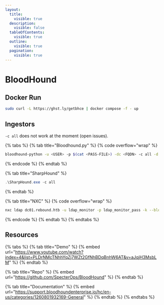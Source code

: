 ```yaml
---
layout:
  title:
    visible: true
  description:
    visible: false
  tableOfContents:
    visible: true
  outline:
    visible: true
  pagination:
    visible: true
---
```


# BloodHound

## Docker Run

```bash
sudo curl -L https://ghst.ly/getbhce | docker compose -f - up
```

## Ingestors

`-c all` does not work at the moment (open issues).

{% tabs %}
{% tab title="Bloodhound.py" %}
{% code overflow="wrap" %}
```bash
bloodhound-python -u <USER> -p $(cat <PASS-FILE>) -dc <FQDN> -c all -d <DOMAIN> -ns <DC-IP>
```
{% endcode %}
{% endtab %}

{% tab title="SharpHound" %}
```powershell
.\SharpHound.exe -c all
```
{% endtab %}

{% tab title="NXC" %}
{% code overflow="wrap" %}
```bash
nxc ldap dc01.rebound.htb -u ldap_monitor -p ldap_monitor_pass -k --bloodhound -ns 10.10.11.231 -c All
```
{% endcode %}
{% endtab %}
{% endtabs %}

## Resources

{% tabs %}
{% tab title="Demo" %}
{% embed url="https://www.youtube.com/watch?index=4&list=PLDrNMcTNhhYqZj7WZt2GfNhBDqBnhW6AT&v=aJqjH3MsbLM" %}
{% endtab %}

{% tab title="Repo" %}
{% embed url="https://github.com/SpecterOps/BloodHound" %}
{% endtab %}

{% tab title="Documentation" %}
{% embed url="https://support.bloodhoundenterprise.io/hc/en-us/categories/1260801932169-General" %}
{% endtab %}
{% endtabs %}
